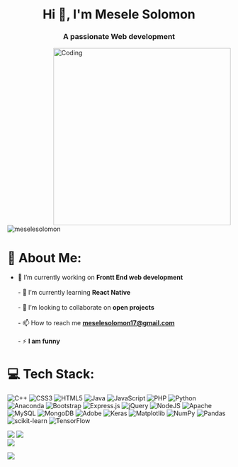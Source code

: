 
<h1 align="center">Hi 👋, I'm Mesele Solomon</h1>
<h3 align="center">A passionate Web development</h3>
<img align="right" alt="Coding" width="400" src="https://cdn.dribbble.com/users/1162077/screenshots/3848914/programmer.gif"  />


<p align="left"> <img src="https://komarev.com/ghpvc/?username=meselesolomon&label=Profile%20views&color=0e75b6&style=flat" alt="meselesolomon" /> </p>

# 💫 About Me:
- 🔭 I’m currently working on **Frontt End web development**<br><br>- 🌱 I’m currently learning **React Native**<br><br>- 👯 I’m looking to collaborate on **open projects**<br><br>- 📫 How to reach me **meselesolomon17@gmail.com**<br><br>- ⚡ **I am funny**


# 💻 Tech Stack:
![C++](https://img.shields.io/badge/c++-%2300599C.svg?style=for-the-badge&logo=c%2B%2B&logoColor=white) ![CSS3](https://img.shields.io/badge/css3-%231572B6.svg?style=for-the-badge&logo=css3&logoColor=white) ![HTML5](https://img.shields.io/badge/html5-%23E34F26.svg?style=for-the-badge&logo=html5&logoColor=white) ![Java](https://img.shields.io/badge/java-%23ED8B00.svg?style=for-the-badge&logo=openjdk&logoColor=white) ![JavaScript](https://img.shields.io/badge/javascript-%23323330.svg?style=for-the-badge&logo=javascript&logoColor=%23F7DF1E) ![PHP](https://img.shields.io/badge/php-%23777BB4.svg?style=for-the-badge&logo=php&logoColor=white) ![Python](https://img.shields.io/badge/python-3670A0?style=for-the-badge&logo=python&logoColor=ffdd54) ![Anaconda](https://img.shields.io/badge/Anaconda-%2344A833.svg?style=for-the-badge&logo=anaconda&logoColor=white) ![Bootstrap](https://img.shields.io/badge/bootstrap-%238511FA.svg?style=for-the-badge&logo=bootstrap&logoColor=white) ![Express.js](https://img.shields.io/badge/express.js-%23404d59.svg?style=for-the-badge&logo=express&logoColor=%2361DAFB) ![jQuery](https://img.shields.io/badge/jquery-%230769AD.svg?style=for-the-badge&logo=jquery&logoColor=white) ![NodeJS](https://img.shields.io/badge/node.js-6DA55F?style=for-the-badge&logo=node.js&logoColor=white) ![Apache](https://img.shields.io/badge/apache-%23D42029.svg?style=for-the-badge&logo=apache&logoColor=white) ![MySQL](https://img.shields.io/badge/mysql-4479A1.svg?style=for-the-badge&logo=mysql&logoColor=white) ![MongoDB](https://img.shields.io/badge/MongoDB-%234ea94b.svg?style=for-the-badge&logo=mongodb&logoColor=white) ![Adobe](https://img.shields.io/badge/adobe-%23FF0000.svg?style=for-the-badge&logo=adobe&logoColor=white) ![Keras](https://img.shields.io/badge/Keras-%23D00000.svg?style=for-the-badge&logo=Keras&logoColor=white) ![Matplotlib](https://img.shields.io/badge/Matplotlib-%23ffffff.svg?style=for-the-badge&logo=Matplotlib&logoColor=black) ![NumPy](https://img.shields.io/badge/numpy-%23013243.svg?style=for-the-badge&logo=numpy&logoColor=white) ![Pandas](https://img.shields.io/badge/pandas-%23150458.svg?style=for-the-badge&logo=pandas&logoColor=white) ![scikit-learn](https://img.shields.io/badge/scikit--learn-%23F7931E.svg?style=for-the-badge&logo=scikit-learn&logoColor=white) ![TensorFlow](https://img.shields.io/badge/TensorFlow-%23FF6F00.svg?style=for-the-badge&logo=TensorFlow&logoColor=white)

<!--# 📊 GitHub Stats: -->
![](https://github-readme-stats.vercel.app/api/top-langs/?username=meselesolomon&theme=default&hide_border=true&include_all_commits=true&count_private=true&layout=compact)
![](https://github-readme-stats.vercel.app/api?username=meselesolomon&theme=default&hide_border=false&include_all_commits=false&count_private=false)<br/>
![](https://github-readme-streak-stats.herokuapp.com/?user=meselesolomon&theme=default&hide_border=false)<br/>
<!-- ![](https://github-readme-stats.vercel.app/api/top-langs/?username=meselesolomon&theme=default&hide_border=false&include_all_commits=false&count_private=false&layout=compact) -->

 [![](https://visitcount.itsvg.in/api?id=meselesolomon&icon=0&color=0)](https://visitcount.itsvg.in) 

